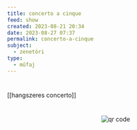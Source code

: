 ```yaml
---
title: concerto a cinque
feed: show
created: 2023-08-21 20:34
date: 2023-08-27 07:37
permalink: concerto-a-cinque
subject:
  - zenetöri
type:
  - műfaj
---
```

#
[[hangszeres concerto]]



#
<p style="text-align: center;"><img src="https://chart.googleapis.com/chart?cht=qr&chl=https://notes.andrasdenes.com/concerto-a-cinque&chs=180x180&choe=UTF-8&chld=L|2" alt="qr code"></p>

